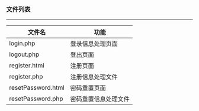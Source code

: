 ### 文件列表

***

| 文件名             | 功能                 |
| ------------------ | -------------------- |
| login.php          | 登录信息处理页面     |
| logout.php         | 登出页面             |
| register.html      | 注册页面             |
| register.php       | 注册信息处理文件     |
| resetPassword.html | 密码重置页面         |
| resetPassword.php  | 密码重置信息处理文件 |


